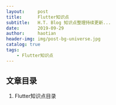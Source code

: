 ```yaml
---
layout:     post
title:      Flutter知识点
subtitle:   H.T. Blog 知识点整理持续更新...
date:       2019-09-29
author:     haotian
header-img: img/post-bg-universe.jpg
catalog: true
tags:
    - Flutter知识点
---
```


## 文章目录
1. Flutter知识点目录
